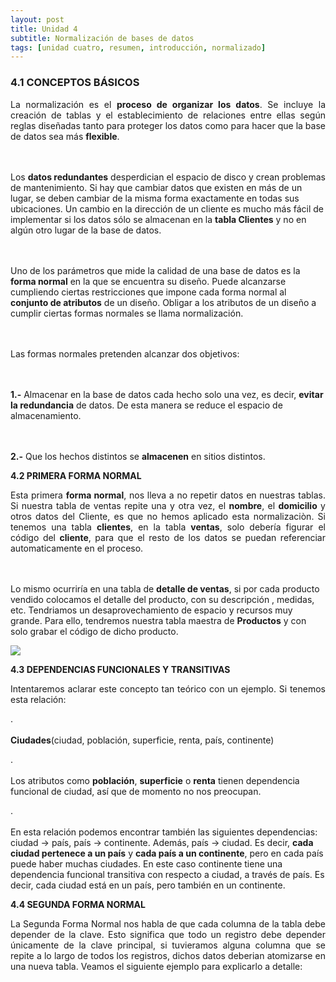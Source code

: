 ```yaml
---
layout: post
title: Unidad 4
subtitle: Normalización de bases de datos
tags: [unidad cuatro, resumen, introducción, normalizado]
---
```

### 4.1 CONCEPTOS BÁSICOS

<p style="text-align: justify;">La normalización es el <b>proceso de organizar los datos</b>. Se incluye la creación de tablas y el establecimiento de relaciones entre ellas según reglas diseñadas tanto para proteger los datos como para hacer que la base de datos sea más <b>flexible</b>. 

<br><br>Los <b>datos redundantes</b> desperdician el espacio de disco y crean problemas de mantenimiento. Si hay que cambiar datos que existen en más de un lugar, se deben cambiar de la misma forma exactamente en todas sus ubicaciones. Un cambio en la dirección de un cliente es mucho más fácil de implementar si los datos sólo se almacenan en la <b>tabla Clientes</b> y no en algún otro lugar de la base de datos. 

<br><br>Uno de los parámetros que mide la calidad de una base de datos es la <b>forma normal</b> en la que se encuentra su diseño. Puede alcanzarse cumpliendo ciertas restricciones que impone cada forma normal al <b>conjunto de atributos</b> de un diseño. Obligar a los atributos de un diseño a cumplir ciertas formas normales se llama normalización.

<br><br>Las formas normales pretenden alcanzar dos objetivos:

<br><br><b>1.-</b> Almacenar en la base de datos cada hecho solo una vez, es decir, <b>evitar la redundancia</b> de datos. De esta manera se reduce el espacio de almacenamiento.

<br><br><b>2.-</b> Que los hechos distintos se <b>almacenen</b> en sitios distintos.</p>

__4.2 PRIMERA FORMA NORMAL__

<p style="text-align: justify;">Esta primera <b>forma normal</b>, nos lleva a no repetir datos en nuestras tablas. Si nuestra tabla de ventas repite una y otra vez, el <b>nombre</b>, el <b>domicilio</b> y otros datos del Cliente, es que no hemos aplicado esta normalizaciòn. Si tenemos una tabla <b>clientes</b>, en la tabla <b>ventas</b>, solo debería figurar el código del <b>cliente</b>, para que el resto de los datos se puedan referenciar automaticamente en el proceso.

<br><br>Lo mismo ocurriría en una tabla de <b>detalle de ventas</b>, si por cada producto vendido colocamos el detalle del producto, con su descripción , medidas, etc. Tendriamos un desaprovechamiento de espacio y recursos muy grande. Para ello, tendremos nuestra tabla maestra de <b>Productos</b> y con solo grabar el código de dicho producto.</p>

<img src="https://basededatostec.github.io/img/42normalizado.png">

__4.3 DEPENDENCIAS FUNCIONALES Y TRANSITIVAS__

<p style="text-align: justify;">Intentaremos aclarar este concepto tan teórico con un ejemplo. Si tenemos esta relación:

.<br><br><b>Ciudades</b>(ciudad, población, superficie, renta, país, continente)

.<br><br>Los atributos como <b>población</b>, <b>superficie</b> o <b>renta</b> tienen dependencia funcional de ciudad, así que de momento no nos preocupan.

.<br><br>En esta relación podemos encontrar también las siguientes dependencias:
ciudad -> país, país -> continente. Además, país -> ciudad. Es decir, <b>cada ciudad pertenece a un país</b> y <b>cada país a un continente</b>, pero en cada país puede haber muchas ciudades. En este caso continente tiene una dependencia funcional transitiva con respecto a ciudad, a través de país. Es decir, cada ciudad está en un país, pero también en un continente.</p>

__4.4 SEGUNDA FORMA NORMAL__

<p style="text-align: justify;">La Segunda Forma Normal nos habla de que cada columna de la tabla debe depender de la clave. Esto significa que todo un registro debe depender únicamente de la clave principal, si tuvieramos alguna columna que se repite a lo largo de todos los registros, dichos datos deberian atomizarse en una nueva tabla. Veamos el siguiente ejemplo para explicarlo a detalle:</p>
